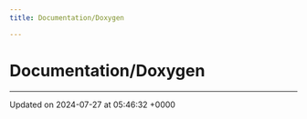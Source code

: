 ```yaml
---
title: Documentation/Doxygen

---
```


# Documentation/Doxygen








-------------------------------

Updated on 2024-07-27 at 05:46:32 +0000
